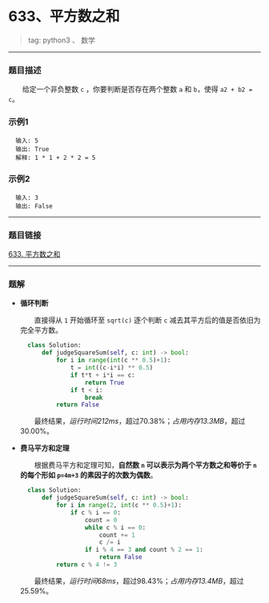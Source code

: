 # 633、平方数之和
> tag: python3 、 数学

***
### 题目描述

&emsp;&emsp;给定一个非负整数 `c` ，你要判断是否存在两个整数 `a` 和 `b`，使得 `a2 + b2 = c`。

### 示例1

```
  输入: 5
  输出: True
  解释: 1 * 1 + 2 * 2 = 5
```

### 示例2

```
  输入: 3
  输出: False
```

***
### 题目链接
[633. 平方数之和](https://leetcode-cn.com/problems/sum-of-square-numbers/)

***
### 题解

* **循环判断**

  &emsp;&emsp;直接得从 `1` 开始循环至 `sqrt(c)` 逐个判断 `c` 减去其平方后的值是否依旧为完全平方数。

  ```python
    class Solution:
        def judgeSquareSum(self, c: int) -> bool:
            for i in range(int(c ** 0.5)+1):
                t = int((c-i*i) ** 0.5)
                if t*t + i*i == c:
                    return True
                if t < i:
                    break
            return False
  ```

  &emsp;&emsp;最终结果，*运行时间212ms*，超过70.38%；*占用内存13.3MB*，超过30.00%。

* **费马平方和定理**

  &emsp;&emsp;根据费马平方和定理可知，**自然数 `n` 可以表示为两个平方数之和等价于 `n` 的每个形如 `p=4m+3` 的素因子的次数为偶数**。

  ```python
    class Solution:
        def judgeSquareSum(self, c: int) -> bool:
            for i in range(2, int(c ** 0.5)+1):
                if c % i == 0:
                    count = 0
                    while c % i == 0:
                        count += 1
                        c /= i
                    if i % 4 == 3 and count % 2 == 1:
                        return False
            return c % 4 != 3
  ```

  &emsp;&emsp;最终结果，*运行时间68ms*，超过98.43%；*占用内存13.4MB*，超过25.59%。
